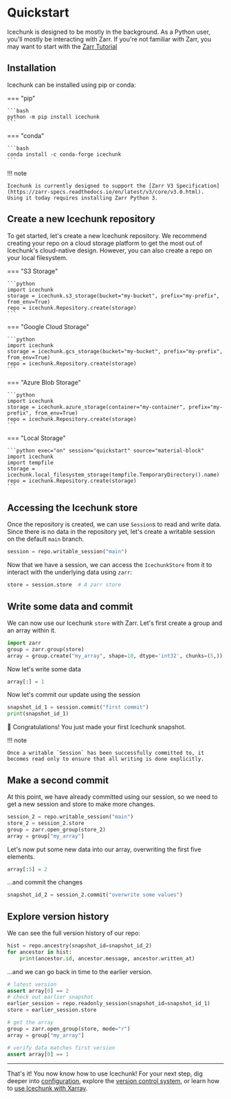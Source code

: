 # Quickstart

Icechunk is designed to be mostly in the background.
As a Python user, you'll mostly be interacting with Zarr.
If you're not familiar with Zarr, you may want to start with the [Zarr Tutorial](https://zarr.readthedocs.io/en/latest/tutorial.html)

## Installation

Icechunk can be installed using pip or conda:

=== "pip"

    ```bash
    python -m pip install icechunk
    ```

=== "conda"

    ```bash
    conda install -c conda-forge icechunk
    ```

!!! note

    Icechunk is currently designed to support the [Zarr V3 Specification](https://zarr-specs.readthedocs.io/en/latest/v3/core/v3.0.html).
    Using it today requires installing Zarr Python 3.

## Create a new Icechunk repository

To get started, let's create a new Icechunk repository.
We recommend creating your repo on a cloud storage platform to get the most out of Icechunk's cloud-native design.
However, you can also create a repo on your local filesystem.

=== "S3 Storage"

    ```python
    import icechunk
    storage = icechunk.s3_storage(bucket="my-bucket", prefix="my-prefix", from_env=True)
    repo = icechunk.Repository.create(storage)
    ```

=== "Google Cloud Storage"

    ```python
    import icechunk
    storage = icechunk.gcs_storage(bucket="my-bucket", prefix="my-prefix", from_env=True)
    repo = icechunk.Repository.create(storage)
    ```

=== "Azure Blob Storage"

    ```python
    import icechunk
    storage = icechunk.azure_storage(container="my-container", prefix="my-prefix", from_env=True)
    repo = icechunk.Repository.create(storage)
    ```

=== "Local Storage"

    ```python exec="on" session="quickstart" source="material-block"
    import icechunk
    import tempfile
    storage = icechunk.local_filesystem_storage(tempfile.TemporaryDirectory().name)
    repo = icechunk.Repository.create(storage)
    ```

## Accessing the Icechunk store

Once the repository is created, we can use `Session`s to read and write data. Since there is no data in the repository yet,
let's create a writable session on the default `main` branch.

```python exec="on" session="quickstart" source="material-block"
session = repo.writable_session("main")
```

Now that we have a session, we can access the `IcechunkStore` from it to interact with the underlying data using `zarr`:

```python exec="on" session="quickstart" source="material-block"
store = session.store  # A zarr store
```

## Write some data and commit

We can now use our Icechunk `store` with Zarr.
Let's first create a group and an array within it.

```python exec="on" session="quickstart" source="material-block"
import zarr
group = zarr.group(store)
array = group.create("my_array", shape=10, dtype='int32', chunks=(5,))
```

Now let's write some data

```python exec="on" session="quickstart" source="material-block"
array[:] = 1
```

Now let's commit our update using the session

```python exec="on" session="quickstart" source="material-block" result="code"
snapshot_id_1 = session.commit("first commit")
print(snapshot_id_1)
```

🎉 Congratulations! You just made your first Icechunk snapshot.

!!! note

    Once a writable `Session` has been successfully committed to, it becomes read only to ensure that all writing is done explicitly.

## Make a second commit

At this point, we have already committed using our session, so we need to get a new session and store to make more changes.

```python exec="on" session="quickstart" source="material-block"
session_2 = repo.writable_session("main")
store_2 = session_2.store
group = zarr.open_group(store_2)
array = group["my_array"]
```

Let's now put some new data into our array, overwriting the first five elements.

```python exec="on" session="quickstart" source="material-block"
array[:5] = 2
```

...and commit the changes

```python exec="on" session="quickstart" source="material-block"
snapshot_id_2 = session_2.commit("overwrite some values")
```

## Explore version history

We can see the full version history of our repo:

```python exec="on" session="quickstart" source="material-block" result="code"
hist = repo.ancestry(snapshot_id=snapshot_id_2)
for ancestor in hist:
    print(ancestor.id, ancestor.message, ancestor.written_at)
```

...and we can go back in time to the earlier version.

```python exec="on" session="quickstart" source="material-block"
# latest version
assert array[0] == 2
# check out earlier snapshot
earlier_session = repo.readonly_session(snapshot_id=snapshot_id_1)
store = earlier_session.store

# get the array
group = zarr.open_group(store, mode="r")
array = group["my_array"]

# verify data matches first version
assert array[0] == 1
```

---

That's it! You now know how to use Icechunk!
For your next step, dig deeper into [configuration](./configuration.md),
explore the [version control system](./version-control.md), or learn how to
[use Icechunk with Xarray](./xarray.md).
